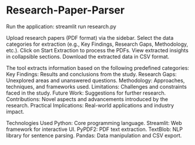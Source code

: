 # Research-Paper-Parser
Run the application: streamlit run research.py

Upload research papers (PDF format) via the sidebar.
Select the data categories for extraction (e.g., Key Findings, Research Gaps, Methodology, etc.).
Click on Start Extraction to process the PDFs.
View extracted insights in collapsible sections.
Download the extracted data in CSV format.

The tool extracts information based on the following predefined categories:
Key Findings: Results and conclusions from the study.
Research Gaps: Unexplored areas and unanswered questions.
Methodology: Approaches, techniques, and frameworks used.
Limitations: Challenges and constraints faced in the study.
Future Work: Suggestions for further research.
Contributions: Novel aspects and advancements introduced by the research.
Practical Implications: Real-world applications and industry impact.

Technologies Used
Python: Core programming language.
Streamlit: Web framework for interactive UI.
PyPDF2: PDF text extraction.
TextBlob: NLP library for sentence parsing.
Pandas: Data manipulation and CSV export.
